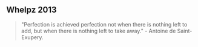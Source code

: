 Whelpz 2013
---

> "Perfection is achieved perfection not when there is nothing left to add, but
> when there is nothing left to take away." - Antoine de Saint-Exupery.
